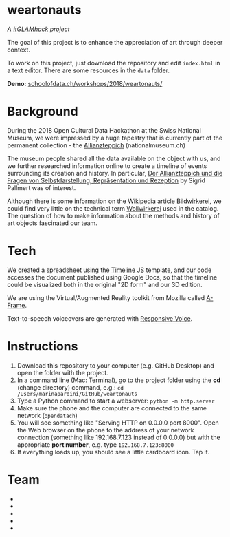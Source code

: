 # weartonauts

*A [#GLAMhack](https://glam.opendata.ch) project*

The goal of this project is to enhance the appreciation of art through deeper context.

To work on this project, just download the repository and edit `index.html` in a text editor. There are some resources in the `data` folder.

**Demo:** [schoolofdata.ch/workshops/2018/weartonauts/](http://schoolofdata.ch/workshops/2018/weartonauts/)

# Background

During the 2018 Open Cultural Data Hackathon at the Swiss National Museum, we were impressed by a huge tapestry that is currently part of the permanent collection - the [Allianzteppich](https://www.nationalmuseum.ch/sammlung_online/?lauftext=DEP-65&sID=&numOf=30&detailID=177198#177198) (nationalmuseum.ch)

The museum people shared all the data available on the object with us, and we further researched information online to create a timeline of events surrounding its creation and history. In particular, [Der Allianzteppich und die Fragen von Selbstdarstellung, Repräsentation und Rezeption](https://www.e-periodica.ch/cntmng?pid=kas-002:2002:53::362) by Sigrid Pallmert was of interest.

Although there is some information on the Wikipedia article [Bildwirkerei](https://de.wikipedia.org/wiki/Bildwirkerei), we could find very little on the technical term [Wollwirkerei](https://de.wikipedia.org/w/index.php?title=Spezial:Suche&search=Wollwirkerei) used in the catalog. The question of how to make information about the methods and history of art objects fascinated our team.

# Tech

We created a spreadsheet using the [Timeline JS](https://timeline.knightlab.com/) template, and our code accesses the document published using Google Docs, so that the timeline could be visualized both in the original "2D form" and our 3D edition.

We are using the Virtual/Augmented Reality toolkit from Mozilla called [A-Frame](https://aframe.io/docs/).

Text-to-speech voiceovers are generated with [Responsive Voice](https://responsivevoice.org/).

# Instructions

1. Download this repository to your computer (e.g. GitHub Desktop) and open the folder with the project.
2. In a command line (Mac: Terminal), go to the project folder using the **cd** (change directory) command, e.g.:
`cd /Users/marinapardini/GitHub/weartonauts`
3. Type a Python command to start a webserver:
`python -m http.server`
4. Make sure the phone and the computer are connected to the same network (`opendatach`)
5. You will see something like "Serving HTTP on 0.0.0.0 port 8000". Open the Web browser on the phone to the address of your network connection (something like 192.168.7.123 instead of 0.0.0.0) but with the appropriate **port number**, e.g. type `192.168.7.123:8000`
6. If everything loads up, you should see a little cardboard icon. Tap it.

# Team

-
-
-
-
-
